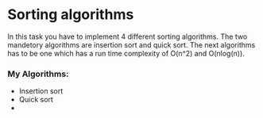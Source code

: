 # Sorting algorithms
In this task you have to implement 4 different sorting algorithms. The two mandetory algorithms are insertion sort and quick sort. The next algorithms has to be one which has a run time complexity of O(n^2) and O(nlog(n)).

### My Algorithms:
- Insertion sort
- Quick sort
- 
